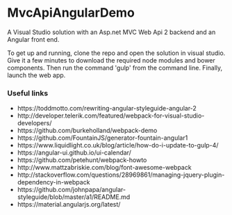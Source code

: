 # MvcApiAngularDemo
A Visual Studio solution with an Asp.net MVC Web Api 2 backend and an Angular front end.
<p>
	To get up and running, clone the repo and open the solution in visual studio. Give it a few minutes to download the required node modules and bower components. Then run the command 'gulp' from the command line. Finally, launch the web app.
</p>
<h3>
	Useful links
</h3>
<ul>
	<li>
		https://toddmotto.com/rewriting-angular-styleguide-angular-2
	</li>
	<li>
		http://developer.telerik.com/featured/webpack-for-visual-studio-developers/
	</li>
	<li>
		https://github.com/burkeholland/webpack-demo
	</li>
	<li>
		https://github.com/FountainJS/generator-fountain-angular1
	</li>
	<li>
		https://www.liquidlight.co.uk/blog/article/how-do-i-update-to-gulp-4/
	</li>
	<li>
		https://angular-ui.github.io/ui-calendar/
	</li>
	<li>
		https://github.com/petehunt/webpack-howto
	</li>
	<li>
		http://www.mattzabriskie.com/blog/font-awesome-webpack
	</li>
	<li>
		http://stackoverflow.com/questions/28969861/managing-jquery-plugin-dependency-in-webpack
	</li>
	<li>
		https://github.com/johnpapa/angular-styleguide/blob/master/a1/README.md
	</li>
	<li>
		https://material.angularjs.org/latest/
	</li>
</ul>
